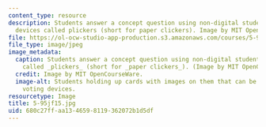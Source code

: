 ```yaml
---
content_type: resource
description: Students answer a concept question using non-digital student response
  devices called plickers (short for paper clickers). Image by MIT OpenCourseWare.
file: https://ol-ocw-studio-app-production.s3.amazonaws.com/courses/5-95j-teaching-college-level-science-and-engineering-fall-2015/680c27ffaa1346598119362072b1d5df_5-95jf15.jpg
file_type: image/jpeg
image_metadata:
  caption: Students answer a concept question using non-digital student response devices
    called _plickers_ (short for _paper clickers_). (Image by MIT OpenCourseWare.)
  credit: Image by MIT OpenCourseWare.
  image-alt: Students holding up cards with images on them that can be scanned as
    voting devices.
resourcetype: Image
title: 5-95jf15.jpg
uid: 680c27ff-aa13-4659-8119-362072b1d5df
---
```

